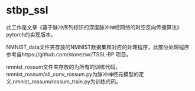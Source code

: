 # stbp_ssl

此工作是文章《基于脉冲序列标识的深度脉冲神经网络的时空反向传播算法》pytorch的实现版本。

NMNIST_data文件夹存放的NMNIST数据集和对应的处理程序，此部分处理程序参考自https://github.com/stonezwr/TSSL-BP 项目。

nmnist_rossum文件夹存放的为所有的训练代码，nmnist_rossum/all_conv_rossum.py为脉冲神经元模型的定义,nmnist_rossum/rossum_train.py为训练代码。
